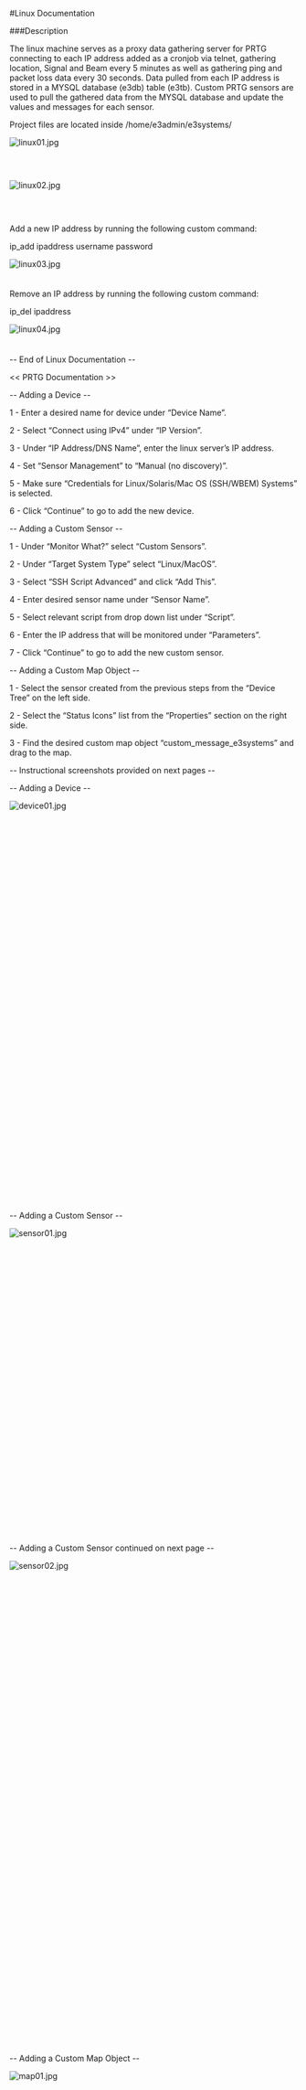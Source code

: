 #Linux Documentation

###Description

<span class="c8 c15"></span>

<span class="c8 c4">The linux machine serves as a proxy data gathering server for PRTG connecting to each IP address added as a cronjob via telnet, gathering location, Signal and Beam every 5 minutes as well as gathering ping and packet loss data every 30 seconds. Data pulled from each IP address is stored in a MYSQL database (e3db) table (e3tb). Custom PRTG sensors are used to pull the gathered data from the MYSQL database and update the values and messages for each sensor.</span>

<span class="c8 c4"></span>

<span class="c8 c4"></span>

<span class="c8 c4">Project files are located inside /home/e3admin/e3systems/</span>

<span style="overflow: hidden; display: inline-block; margin: 0.00px 0.00px; border: 0.00px solid #000000; transform: rotate(0.00rad) translateZ(0px); -webkit-transform: rotate(0.00rad) translateZ(0px); width: 720.00px; height: 61.33px;">![linux01.jpg](images/image02.jpg)</span>

<span style="overflow: hidden; display: inline-block; margin: 0.00px 0.00px; border: 0.00px solid #000000; transform: rotate(0.00rad) translateZ(0px); -webkit-transform: rotate(0.00rad) translateZ(0px); width: 720.00px; height: 61.33px;">![linux02.jpg](images/image06.jpg)</span>

<span class="c8 c4"></span>

<span class="c8 c4">Add a new IP address by running the following custom command:</span>

<span class="c8 c12 c4">ip_add ipaddress username password</span>

<span style="overflow: hidden; display: inline-block; margin: 0.00px 0.00px; border: 0.00px solid #000000; transform: rotate(0.00rad) translateZ(0px); -webkit-transform: rotate(0.00rad) translateZ(0px); width: 720.00px; height: 38.67px;">![linux03.jpg](images/image03.jpg)</span>

<span class="c8 c12 c4"></span>

<span class="c4 c8">Remove an IP address by running the following custom command:</span>

<span class="c8 c12 c4">ip_del ipaddress</span>

<span style="overflow: hidden; display: inline-block; margin: 0.00px 0.00px; border: 0.00px solid #000000; transform: rotate(0.00rad) translateZ(0px); -webkit-transform: rotate(0.00rad) translateZ(0px); width: 720.00px; height: 38.67px;">![linux04.jpg](images/image00.jpg)</span>

<span class="c1"></span>

<span class="c4">-- End of Linux Documentation --</span>

<span class="c10"><< PRTG Documentation >></span>

<span class="c2"></span>

<span class="c2"></span>

<span class="c9">-- Adding a Device --</span>

<span class="c9"></span>

<span class="c12 c4">1</span><span class="c4"> - Enter a desired name for device under “Device Name”.</span>

<span class="c12 c4">2</span><span class="c4"> - Select “Connect using IPv4” under “IP Version”.</span>

<span class="c12 c4">3</span> <span class="c4">- Under “IP Address/DNS Name”, enter the linux server’s IP address.</span>

<span class="c12 c4">4</span><span class="c4"> - Set “Sensor Management” to “Manual (no discovery)”.</span>

<span class="c4 c12">5</span><span class="c4"> - Make sure “Credentials for Linux/Solaris/Mac OS (SSH/WBEM) Systems” is selected.</span>

<span class="c12 c4">6</span><span class="c4"> - Click “Continue” to go to add the new device.</span>

<span class="c15"></span>

<span class="c9">-- Adding a Custom Sensor --</span>

<span class="c4"></span>

<span class="c12 c4">1</span><span class="c4"> - Under “Monitor What?” select “Custom Sensors”.</span>

<span class="c12 c4">2</span><span class="c4"> - Under “Target System Type” select “Linux/MacOS”.</span>

<span class="c12 c4">3</span><span class="c4"> - Select “SSH Script Advanced” and click “Add This”.</span>

<span class="c12 c4">4</span><span class="c4"> - Enter desired sensor name under “Sensor Name”.</span>

<span class="c12 c4">5</span><span class="c4"> - Select relevant script from drop down list under “Script”.</span>

<span class="c12 c4">6</span><span class="c4"> - Enter the IP address that will be monitored under “Parameters”.</span>

<span class="c12 c4">7</span><span class="c4"> - Click “Continue” to go to add the new custom sensor.</span>

<span class="c15"></span>

<span class="c9">-- Adding a Custom Map Object --</span>

<span class="c4"></span>

<span class="c12 c4">1</span><span class="c4"> - Select the sensor created from the previous steps from the “Device Tree” on the  left side.</span>

<span class="c12 c4">2</span><span class="c4"> - Select the “Status Icons” list from the “Properties” section on the right side.</span>

<span class="c12 c4">3</span><span class="c4"> - Find the desired custom map object “custom_message_e3systems” and drag to the map.</span>

<span class="c4"></span>

<span class="c4"></span>

<span class="c4"></span>

<span class="c4"></span>

<span class="c4"></span>

<span class="c4">-- Instructional screenshots provided on next pages --</span>

<span class="c9"></span>

<span class="c9">--</span> <span class="c9">Adding a Device --</span>

<span class="c2"></span>

<span style="overflow: hidden; display: inline-block; margin: 0.00px 0.00px; border: 0.00px solid #000000; transform: rotate(0.00rad) translateZ(0px); -webkit-transform: rotate(0.00rad) translateZ(0px); width: 624.00px; height: 702.67px;">![device01.jpg](images/image07.jpg)</span>

<span class="c9"></span>

<span class="c9"></span>

<span class="c9"></span>

<span class="c9">-- Adding a Custom Sensor --</span>

<span class="c2"></span>

<span style="overflow: hidden; display: inline-block; margin: 0.00px 0.00px; border: 0.00px solid #000000; transform: rotate(0.00rad) translateZ(0px); -webkit-transform: rotate(0.00rad) translateZ(0px); width: 624.00px; height: 537.33px;">![sensor01.jpg](images/image01.jpg)</span>

<span class="c2"></span>

<span class="c4"></span>

<span class="c15"></span>

<span class="c4"></span>

<span class="c4"></span>

<span class="c4">-- Adding a Custom Sensor</span><span class="c12 c4"> </span><span class="c4">continued on next page --</span>

<span class="c2"></span>

<span style="overflow: hidden; display: inline-block; margin: 0.00px 0.00px; border: 0.00px solid #000000; transform: rotate(0.00rad) translateZ(0px); -webkit-transform: rotate(0.00rad) translateZ(0px); width: 624.00px; height: 848.00px;">![sensor02.jpg](images/image04.jpg)</span>

<span class="c9">-- Adding a Custom Map Object --</span>

<span class="c2"></span>

<span style="overflow: hidden; display: inline-block; margin: 0.00px 0.00px; border: 0.00px solid #000000; transform: rotate(0.00rad) translateZ(0px); -webkit-transform: rotate(0.00rad) translateZ(0px); width: 624.00px; height: 716.00px;">![map01.jpg](images/image05.jpg)</span>

<span class="c2"></span>

<span class="c12 c4"></span>

<span class="c4">-- End of PRTG Documentation --</span>
